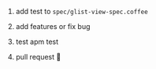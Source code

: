 1. add test to `spec/glist-view-spec.coffee`

2. add features or fix bug
2. test
		apm test

3. pull request :angel:
